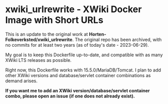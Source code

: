 # xwiki_urlrewrite - XWiki Docker Image with Short URLs

This is an update to the original work at **Horten-Folkeverksted/xwiki_urlrewrite**. The original repo 
has been archived, with no commits for at least two years (as of today's date - 2023-06-29).

My goal is to keep this Dockerfile up-to-date, and compatible with as many XWiki LTS releases as possible.

Right now, this Dockerfile works with 15.5.0/MariaDB/Tomcat. I plan to add other XWiki versions and database/servlet container combinations as demand arises.

**If you want me to add an XWiki version/database/servlet container combo, please open an issue (if one does not already exist).**



